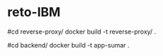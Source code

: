 # reto-IBM

#cd reverse-proxy/
docker build -t reverse-proxy/ .

#cd backend/
docker build -t app-sumar .
